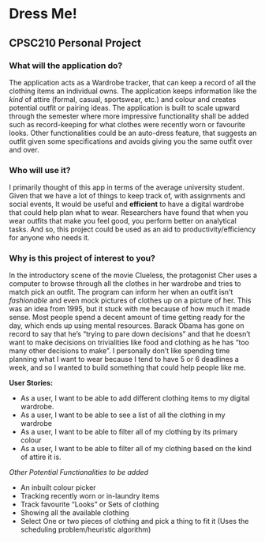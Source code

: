 
# Dress Me!

## CPSC210 Personal Project

### What will the application do?

The application acts as a Wardrobe tracker, that can keep a record of all the clothing items an individual owns. The application keeps information like the *kind* of attire (formal, casual, sportswear, etc.) and colour and creates potential outfit or pairing ideas. The application is built to scale upward through the semester where more impressive functionality shall be added such as record-keeping for what clothes were recently worn or favourite looks. Other functionalities could be an auto-dress feature, that suggests an outfit given some specifications and avoids giving you the same outfit over and over.

### Who will use it?

I primarily thought of this app in terms of the average university student. Given that we have a lot of things to keep track of, with assignments and social events, It would be useful and **efficient** to have a digital wardrobe that could help plan what to wear. Researchers have found that when you wear outfits that make you feel good, you perform better on analytical tasks. And so, this project could be used as an aid to productivity/efficiency for anyone who needs it.

### Why is this project of interest to you?

In the introductory scene of the movie Clueless, the protagonist Cher uses a computer to browse through all the clothes in her wardrobe and tries to match pick an outfit. The program can inform her when an outfit isn't *fashionable* and even mock pictures of clothes up on a picture of her. This was an idea from 1995, but it stuck with me because of how much it made sense. Most people spend a decent amount of time getting ready for the day, which ends up using mental resources. Barack Obama has gone on record to say that he’s “trying to pare down decisions” and that he doesn’t want to make decisions on trivialities like food and clothing as he has “too many other decisions to make”. I personally don’t like spending time planning what I want to wear because I tend to have 5 or 6 deadlines a week, and so I wanted to build something that could help people like me.



**User Stories:**
- As a user, I want to be able to add different clothing items to my digital wardrobe.
- As a user, I want to be able to see a list of all the clothing in my wardrobe
- As a user, I want to be able to filter all of my clothing by its primary colour
- As a user, I want to be able to filter all of my clothing based on the kind of attire it is.


*Other Potential Functionalities to be added*
- An inbuilt colour picker
- Tracking recently worn or in-laundry items
- Track favourite “Looks” or Sets of clothing
- Showing all the available clothing
- Select One or two pieces of clothing and pick a thing to fit it (Uses the scheduling problem/heuristic algorithm)
